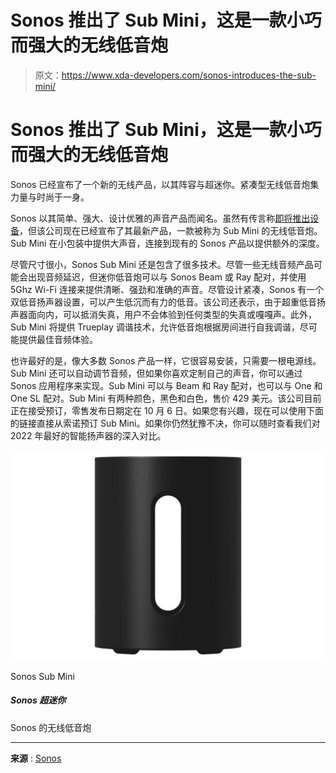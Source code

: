 # Sonos 推出了 Sub Mini，这是一款小巧而强大的无线低音炮

> 原文：<https://www.xda-developers.com/sonos-introduces-the-sub-mini/>

# Sonos 推出了 Sub Mini，这是一款小巧而强大的无线低音炮

Sonos 已经宣布了一个新的无线产品，以其阵容与超迷你。紧凑型无线低音炮集力量与时尚于一身。

Sonos 以其简单、强大、设计优雅的声音产品而闻名。虽然有传言称[即将推出设备](https://www.xda-developers.com/leak-shows-off-sonos-optimo-2/)，但该公司现在已经宣布了其最新产品，一款被称为 Sub Mini 的无线低音炮。Sub Mini 在小包装中提供大声音，连接到现有的 Sonos 产品以提供额外的深度。

尽管尺寸很小，Sonos Sub Mini 还是包含了很多技术。尽管一些无线音频产品可能会出现音频延迟，但迷你低音炮可以与 Sonos Beam 或 Ray 配对，并使用 5Ghz Wi-Fi 连接来提供清晰、强劲和准确的声音。尽管设计紧凑，Sonos 有一个双低音扬声器设置，可以产生低沉而有力的低音。该公司还表示，由于超重低音扬声器面向内，可以抵消失真，用户不会体验到任何类型的失真或嘎嘎声。此外，Sub Mini 将提供 Trueplay 调谐技术，允许低音炮根据房间进行自我调谐，尽可能提供最佳音频体验。

也许最好的是，像大多数 Sonos 产品一样，它很容易安装，只需要一根电源线。Sub Mini 还可以自动调节音频，但如果你喜欢定制自己的声音，你可以通过 Sonos 应用程序来实现。Sub Mini 可以与 Beam 和 Ray 配对，也可以与 One 和 One SL 配对。Sub Mini 有两种颜色，黑色和白色，售价 429 美元。该公司目前正在接受预订，零售发布日期定在 10 月 6 日。如果您有兴趣，现在可以使用下面的链接直接从索诺预订 Sub Mini。如果你仍然犹豫不决，你可以随时查看我们对 2022 年最好的智能扬声器的深入对比。

 <picture>![A wireless subwoofer by Sonos](img/6cb827d5b283383ce67d26aa923f8b3c.png)</picture> 

Sonos Sub Mini

##### Sonos 超迷你

Sonos 的无线低音炮

* * *

**来源** : [Sonos](https://www.anrdoezrs.net/links/100122946/type/dlg/sid/UUxdaUeUpU43536/https://www.sonos.com/en-us/newsroom/introducing-sub-mini)